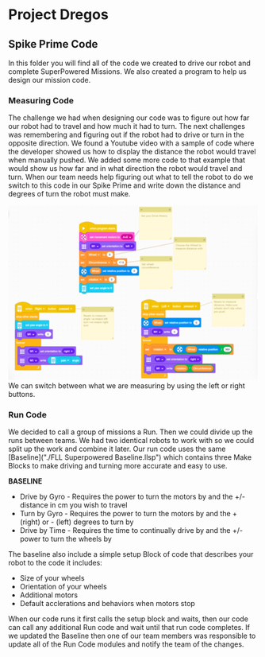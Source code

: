# Project Dregos
## Spike Prime Code
In this folder you will find all of the code we created to drive our robot and complete SuperPowered Missions.
We also created a program to help us design our mission code.

### Measuring Code
The challenge we had when designing our code was to figure out how far our robot had to travel and how much it had to turn.
The next challenges was remembering and figuring out if the robot had to drive or turn in the opposite direction.
We found a Youtube video with a sample of code where the developer showed us how to display the distance the robot would travel when manually pushed.
We added some more code to that example that would show us how far and in what direction the robot would travel and turn.
When our team needs help figuring out what to tell the robot to do we switch to this code in our Spike Prime and write down the distance and degrees of turn the robot must make.

<center><img src="../Media/MeasureCode.png"></center>
We can switch between what we are measuring by using the left or right buttons.

### Run Code
We decided to call a group of missions a Run. Then we could divide up the runs between teams. 
We had two identical robots to work with so we could split up the work and combine it later.
Our run code uses the same [Baseline]("./FLL Superpowered Baseline.llsp") which contains three Make Blocks to make driving and turning more accurate and easy to use.

**BASELINE** 
* Drive by Gyro - Requires the power to turn the motors by and the +/- distance in cm you wish to travel
* Turn by Gyro - Requires the power to turn the motors by and the + (right) or - (left) degrees to turn by
* Drive by Time - Requires the time to continually drive by and the +/- power to turn the wheels by

The baseline also include a simple setup Block of code that describes your robot to the code it includes:
* Size of your wheels
* Orientation of your wheels
* Additional motors
* Default acclerations and behaviors when motors stop

When our code runs it first calls the setup block and waits, then our code can call any additional Run code and wait until that run code completes.
If we updated the Baseline then one of our team members was responsible to update all of the Run Code modules and notify the team of the changes.
